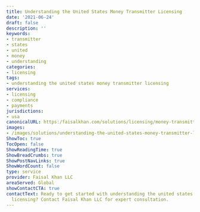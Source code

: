 ```yaml
---
title: Understanding the United States Money Transmitter Licensing
date: '2021-06-24'
draft: false
description: ''
keywords:
- transmitter
- states
- united
- money
- understanding
categories:
- licensing
tags:
- understanding the united states money transmitter licensing
services:
- licensing
- compliance
- payments
jurisdictions:
- usa
canonicalURL: https:/faisalkhan.com/solutions/licensing/money-transmitter-license-mtl/understanding-the-united-states-money-transmitter-licensing/
images:
- /images/solutions/understanding-the-united-states-money-transmitter-licensing.webp
ShowToc: true
TocOpen: false
ShowReadingTime: true
ShowBreadCrumbs: true
ShowPostNavLinks: true
ShowWordCount: false
type: service
provider: Faisal Khan LLC
areaServed: Global
showContactCTA: true
contactText: Ready to get started with understanding the united states money transmitter
  licensing? Contact Faisal Khan LLC for expert consultation.
---
```


